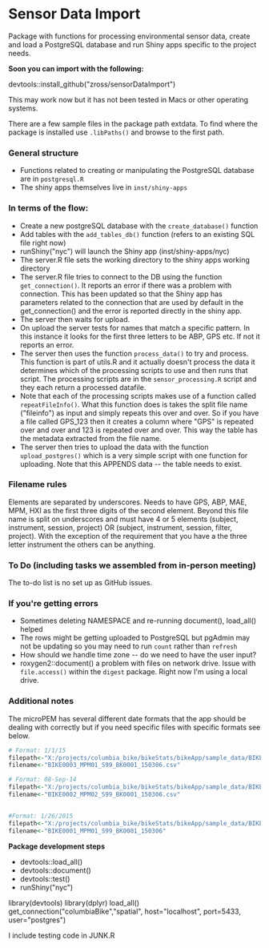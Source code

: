 # Sensor Data Import

Package with functions for processing environmental sensor data, create and load a PostgreSQL database and run Shiny apps specific to the project needs.


**Soon you can import with the following:**

devtools::install_github("zross/sensorDataImport")

This may work now but it has not been tested in Macs or other operating systems.

There are a few sample files in the package path extdata. To find where the package is installed use `.libPaths()` and browse to the first path.


### General structure

* Functions related to creating or manipulating the PostgreSQL database are in `postgresql.R`
* The shiny apps themselves live in `inst/shiny-apps`


### In terms of the flow:

* Create a new postgreSQL database with the `create_database()` function
* Add tables with the `add_tables_db()` function (refers to an existing SQL file right now)
* runShiny("nyc") will launch the Shiny app (inst/shiny-apps/nyc)
* The server.R file sets the working directory to the shiny apps working directory
* The server.R file tries to connect to the DB using the function `get_connection()`. It reports an error if there was a problem with connection. This has been updated so that the Shiny app has parameters related to the connection that are used by default in the get_connection() and the error is reported directly in the shiny app.
* The server then waits for upload.
* On upload the server tests for names that match a specific pattern. In this instance it looks for the first three letters to be ABP, GPS etc. If not it reports an error.
* The server then uses the function `process_data()` to try and process. This function is part of utils.R and it actually doesn't process the data it determines which of the processing scripts to use and then runs that script. The processing scripts are in the `sensor_processing.R` script and they each return a processed datafile.
* Note that each of the processing scripts makes use of a function called `repeatFileInfo()`. What this function does is takes the split file name ("fileinfo") as input and simply repeats this over and over. So if you have a file called GPS_123 then it creates a column where "GPS" is repeated over and over and 123 is repeated over and over. This way the table has the metadata extracted from the file name.
* The server then tries to upload the data with the function `upload_postgres()` which is a very simple script with one function for uploading. Note that this APPENDS data -- the table needs to exist.

### Filename rules

Elements are separated by underscores. Needs to have GPS, ABP, MAE, MPM, HXI as the first three digits of the second element. Beyond this file name is split on underscores and must have 4 or 5 elements (subject, instrument, session, project) OR (subject, instrument, session, filter, project). With the exception of the requirement that you have a the three letter instrument the others can be anything.



### To Do (including tasks we assembled from in-person meeting)

The to-do list is no set up as GitHub issues.


### If you're getting errors

* Sometimes deleting NAMESPACE and re-running document(), load_all() helped
* The rows might be getting uploaded to PostgreSQL but pgAdmin may not be updating so you may need to run `count` rather than `refresh`
* How should we handle time zone -- do we need to have the user input?
* roxygen2::document() a problem with files on network drive. Issue with `file.access()` within the `digest` package. Right now I'm using a local drive.


### Additional notes

The microPEM has several different date formats that the app should be dealing with correctly but if you need specific files with specific formats see below.

```r
# Format: 1/1/15
filepath<-"X:/projects/columbia_bike/bikeStats/bikeApp/sample_data/BIKE0003_MPM01_S99_BK0001_150306.csv"
filename<-"BIKE0003_MPM01_S99_BK0001_150306.csv"

# Format: 08-Sep-14
filepath<-"X:/projects/columbia_bike/bikeStats/bikeApp/sample_data/BIKE0002_MPM02_S99_BK0001_150306.csv"
filename<-"BIKE0002_MPM02_S99_BK0001_150306.csv"


#Format: 1/26/2015
filepath<-"X:/projects/columbia_bike/bikeStats/bikeApp/sample_data/BIKE0001_MPM01_S99_BK0001_150306.csv"
filename<-"BIKE0001_MPM01_S99_BK0001_150306"
```



**Package development steps**

* devtools::load_all()
* devtools::document()
* devtools::test()
* runShiny("nyc")

library(devtools)
library(dplyr)
load_all()
get_connection("columbiaBike","spatial",  host="localhost",
    port=5433, user="postgres")
    
I include testing code in JUNK.R
    
    
    
    
